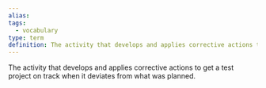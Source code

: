 ```yaml
---
alias: 
tags:
  - vocabulary
type: term
definition: The activity that develops and applies corrective actions to get a test project on track when it deviates from what was planned.
---
```


The activity that develops and applies corrective actions to get a test project on track when it deviates from what was planned.